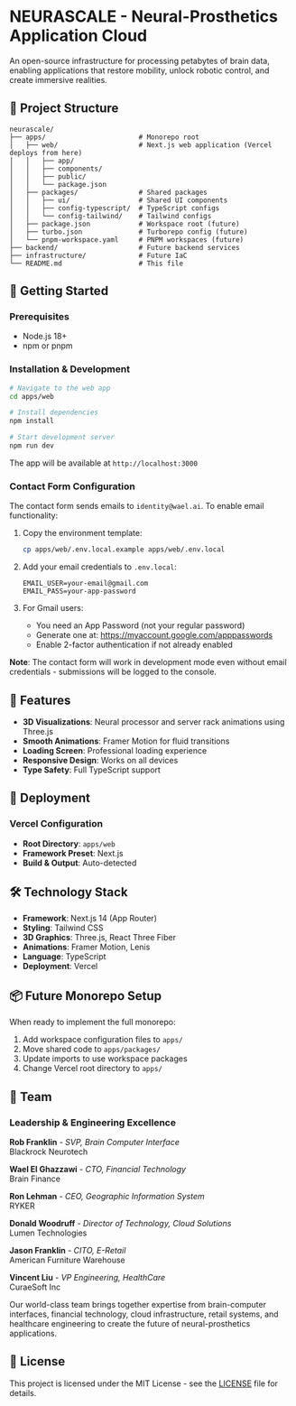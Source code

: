 # NEURASCALE - Neural-Prosthetics Application Cloud

An open-source infrastructure for processing petabytes of brain data, enabling applications that restore mobility, unlock robotic control, and create immersive realities.

## 📁 Project Structure

```
neurascale/
├── apps/                       # Monorepo root
│   ├── web/                    # Next.js web application (Vercel deploys from here)
│   │   ├── app/
│   │   ├── components/
│   │   ├── public/
│   │   └── package.json
│   ├── packages/               # Shared packages
│   │   ├── ui/                 # Shared UI components
│   │   ├── config-typescript/  # TypeScript configs
│   │   └── config-tailwind/    # Tailwind configs
│   ├── package.json            # Workspace root (future)
│   ├── turbo.json              # Turborepo config (future)
│   └── pnpm-workspace.yaml     # PNPM workspaces (future)
├── backend/                    # Future backend services
├── infrastructure/             # Future IaC
└── README.md                   # This file
```

## 🚀 Getting Started

### Prerequisites
- Node.js 18+
- npm or pnpm

### Installation & Development

```bash
# Navigate to the web app
cd apps/web

# Install dependencies
npm install

# Start development server
npm run dev
```

The app will be available at `http://localhost:3000`

### Contact Form Configuration

The contact form sends emails to `identity@wael.ai`. To enable email functionality:

1. Copy the environment template:
   ```bash
   cp apps/web/.env.local.example apps/web/.env.local
   ```

2. Add your email credentials to `.env.local`:
   ```
   EMAIL_USER=your-email@gmail.com
   EMAIL_PASS=your-app-password
   ```

3. For Gmail users:
   - You need an App Password (not your regular password)
   - Generate one at: https://myaccount.google.com/apppasswords
   - Enable 2-factor authentication if not already enabled

**Note**: The contact form will work in development mode even without email credentials - submissions will be logged to the console.

## 🎨 Features

- **3D Visualizations**: Neural processor and server rack animations using Three.js
- **Smooth Animations**: Framer Motion for fluid transitions
- **Loading Screen**: Professional loading experience
- **Responsive Design**: Works on all devices
- **Type Safety**: Full TypeScript support

## 🚢 Deployment

### Vercel Configuration
- **Root Directory**: `apps/web`
- **Framework Preset**: Next.js
- **Build & Output**: Auto-detected

## 🛠️ Technology Stack

- **Framework**: Next.js 14 (App Router)
- **Styling**: Tailwind CSS
- **3D Graphics**: Three.js, React Three Fiber
- **Animations**: Framer Motion, Lenis
- **Language**: TypeScript
- **Deployment**: Vercel

## 📦 Future Monorepo Setup

When ready to implement the full monorepo:

1. Add workspace configuration files to `apps/`
2. Move shared code to `apps/packages/`
3. Update imports to use workspace packages
4. Change Vercel root directory to `apps/`

## 👥 Team

### Leadership & Engineering Excellence

**Rob Franklin** - *SVP, Brain Computer Interface*  
Blackrock Neurotech

**Wael El Ghazzawi** - *CTO, Financial Technology*  
Brain Finance

**Ron Lehman** - *CEO, Geographic Information System*  
RYKER

**Donald Woodruff** - *Director of Technology, Cloud Solutions*  
Lumen Technologies

**Jason Franklin** - *CITO, E-Retail*  
American Furniture Warehouse

**Vincent Liu** - *VP Engineering, HealthCare*  
CuraeSoft Inc

Our world-class team brings together expertise from brain-computer interfaces, financial technology, cloud infrastructure, retail systems, and healthcare engineering to create the future of neural-prosthetics applications.

## 📄 License

This project is licensed under the MIT License - see the [LICENSE](LICENSE) file for details.